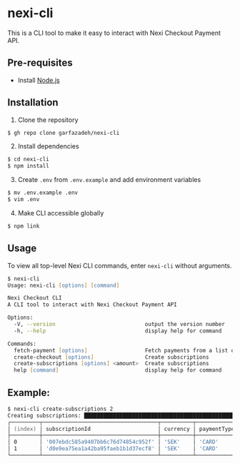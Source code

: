 # nexi-cli

This is a CLI tool to make it easy to interact with Nexi Checkout Payment API.

## Pre-requisites

-   Install [Node.js](https://nodejs.org/en/)

## Installation

1.  Clone the repository

```zsh
$ gh repo clone garfazadeh/nexi-cli
```

2.  Install dependencies

```zsh
$ cd nexi-cli
$ npm install
```

3.  Create `.env` from `.env.example` and add environment variables

```zsh
$ mv .env.example .env
$ vim .env
```

4.  Make CLI accessible globally

```zsh
$ npm link
```

 <!-- USAGE EXAMPLES -->

## Usage

To view all top-level Nexi CLI commands, enter `nexi-cli` without arguments.

```zsh
$ nexi-cli
Usage: nexi-cli [options] [command]

Nexi Checkout CLI
A CLI tool to interact with Nexi Checkout Payment API

Options:
  -V, --version                            output the version number
  -h, --help                               display help for command

Commands:
  fetch-payment [options]                  Fetch payments from a list of payment ID
  create-checkout [options]                Create subscriptions
  create-subscriptions [options] <amount>  Create subscriptions
  help [command]                           display help for command
```

## Example:

```zsh
$ nexi-cli create-subscriptions 2
Creating subscriptions: ██████████████████████████████████████████████████ 2/2
┌─────────┬────────────────────────────────────┬──────────┬─────────────┬───────────────┬────────────────────┬────────────┐
│ (index) │ subscriptionId                     │ currency │ paymentType │ paymentMethod │ maskedPan          │ expiryDate │
├─────────┼────────────────────────────────────┼──────────┼─────────────┼───────────────┼────────────────────┼────────────┤
│ 0       │ '007ebdc585a9407bb6c76d74854c952f' │ 'SEK'    │ 'CARD'      │ 'Visa'        │ '49250000****0061' │ '0528'     │
│ 1       │ 'd0e9ea75ea1a42ba95faeb1b1d37ecf8' │ 'SEK'    │ 'CARD'      │ 'Visa'        │ '49250000****0079' │ '1127'     │
└─────────┴────────────────────────────────────┴──────────┴─────────────┴───────────────┴────────────────────┴────────────┘
```
